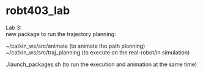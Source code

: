 # robt403_lab
Lab 3:   
new package to run the trajectory planning:

~/catkin_ws/src/animate (to animate the path planning)
~/catkin_ws/src/traj_planning (to execute on the real-robot/in simulation)

./launch_packages.sh (to run the execution and animation at the same time)
